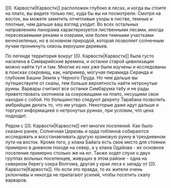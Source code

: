[[0. Карвости|Карвости]] расположен глубоко в лесах, и когда вы стоите на плато, вы видите только лес, куда бы вы ни посмотрели. Смотря на восток, вы можете заметить отчетливые узоры в листве, темные и плотные, чем дальше ваш взгляд уходит. Во всех остальных направлениях панорама характеризуется лиственными лесами, иногда пересекаемыми реками и озерами, или более темными участками вечнозеленых, но в основном природой, которая позволяет солнечным лучам проникнуть сквозь верхушки деревьев.

По легенде территория вокруг [[0. Карвости|Карвости]] была густо населена в Симварийские времена, и останки старой цивилизации можно найти тут и там. Многие из них уже были изучены и исследованы в поисках сокровищ, как, например, могучая пирамида Серанда и глубокие Башни Земли у Черного Пруда. Но чем дальше вы путешествуете от скалы, тем больше вероятность найти нетронутые руины. Варвары считают все останки Симбарума табу и не рады приветствовать охотников за сокровищами на плато, несущими свои находки с собой. Но большинство следуют декрету Тарабана позволить амбрийцам делать то, что им угодно. Некоторые даже идут дальше и торгуют информацией о нетронутых руинах, при условии, что цена подходит.

Рядом с [[0. Карвости|Карвости]] нет многих поселений. Как было сказано ранее, Солнечная Церковь и орда гоблинов собираются исследовать и восстанавливать другую храмовую руину в трехдневном пути на восток. Кроме того, у клана Байага есть свое место для стоянки примерно в дневном походе на север, а у клана Одайова - их основное поселение примерно столько же на юг. Также ходят слухи о двух группах вольных поселенцев, живущих в этом районе - одна на северном берегу озера Волгома, другая у края леса к западу от [[0. Карвости|Карвости]]. Но если это правда, то их жители очень уклончивы и никогда не прилагают усилий, чтобы посетить скалу варваров.  